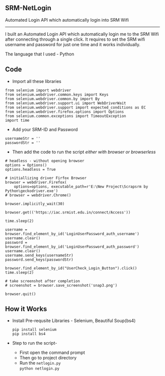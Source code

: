 ## SRM-NetLogin
Automated Login API which automatically login into SRM Wifi

---

I built an Automated Login API which automatically login me to the SRM Wifi after connecting through a single click. It requires to set the SRM wifi username and password for just one time and it works individually.

The language that I used - Python 

## Code   

- Import all these libraries  

```
from selenium import webdriver
from selenium.webdriver.common.keys import Keys
from selenium.webdriver.common.by import By
from selenium.webdriver.support.ui import WebDriverWait
from selenium.webdriver.support import expected_conditions as EC
from selenium.webdriver.firefox.options import Options
from selenium.common.exceptions import TimeoutException
import time
``` 

- Add your SRM-ID and Password   

```
usernameStr = ''
passwordStr = ''
```

- Then add the code to run the script _either with browser or browserless_ 

```
# headless - without opening browser 
options = Options()
options.headless = True

# initiallizing driver Firfox Browser
browser = webdriver.Firefox(
    options=options, executable_path=r'E:\New Project\Scrapsrm by Python\geckodriver.exe')
# browser = webdriver.Chrome()

browser.implicitly_wait(30)

browser.get(('https://iac.srmist.edu.in/connect/Access'))

time.sleep(2)

username = browser.find_element_by_id('LoginUserPassword_auth_username')
username.clear()
password = browser.find_element_by_id('LoginUserPassword_auth_password')
username.clear()
username.send_keys(usernameStr)
password.send_keys(passwordStr)

browser.find_element_by_id("UserCheck_Login_Button").click()
time.sleep(2)

# take screenshot after completion
# screenshot = browser.save_screenshot('snap3.png')

browser.quit()
```


## How it Works  

* Install Pre-requsite Libraries - Selenium, Beautiful Soup(bs4)

  `pip install selenium`  
  `pip install bs4`  
  
* Step to run the script-   
  - First open the command prompt  
  - Then go to project directory  
  - Run the `netlogin.py`  
    `python netlogin.py`


